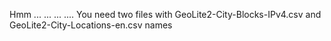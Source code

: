Hmm
...
...
...
....
You need two files with GeoLite2-City-Blocks-IPv4.csv and GeoLite2-City-Locations-en.csv names
